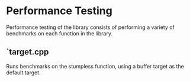 # Performance Testing

Performance testing of the library consists of performing a variety of
benchmarks on each function in the library.

## `target.cpp

Runs benchmarks on the stumpless function, using a buffer target as the default
target.
